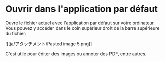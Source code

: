 # Ouvrir dans l'application par défaut

Ouvre le fichier actuel avec l'application par défaut sur votre ordinateur. Vous pouvez y accéder dans le coin supérieur droit de la barre supérieure du fichier:

![[ja/アタッチメント/Pasted image 5.png]]

C'est utile pour éditer des images ou annoter des PDF, entre autres.
